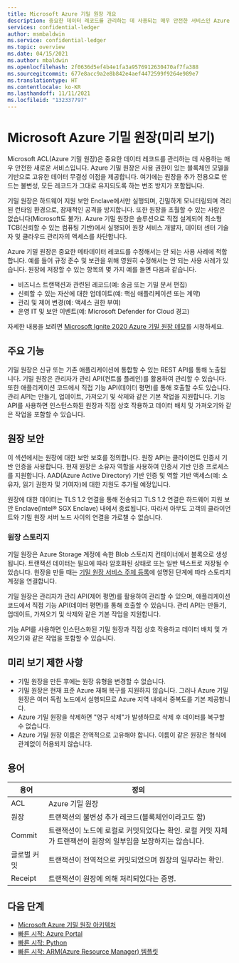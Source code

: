```yaml
---
title: Microsoft Azure 기밀 원장 개요
description: 중요한 데이터 레코드를 관리하는 데 사용되는 매우 안전한 서비스인 Azure 기밀 원장의 개요
services: confidential-ledger
author: msmbaldwin
ms.service: confidential-ledger
ms.topic: overview
ms.date: 04/15/2021
ms.author: mbaldwin
ms.openlocfilehash: 2f0636d5ef4b4e1fa3a9576912630470af7fa388
ms.sourcegitcommit: 677e8acc9a2e8b842e4aef4472599f9264e989e7
ms.translationtype: HT
ms.contentlocale: ko-KR
ms.lasthandoff: 11/11/2021
ms.locfileid: "132337797"
---
```

# <a name="microsoft-azure-confidential-ledger-preview"></a>Microsoft Azure 기밀 원장(미리 보기)

Microsoft ACL(Azure 기밀 원장)은 중요한 데이터 레코드를 관리하는 데 사용하는 매우 안전한 새로운 서비스입니다. Azure 기밀 원장은 사용 권한이 있는 블록체인 모델을 기반으로 고유한 데이터 무결성 이점을 제공합니다. 여기에는 원장을 추가 전용으로 만드는 불변성, 모든 레코드가 그대로 유지되도록 하는 변조 방지가 포함됩니다.

기밀 원장은 하드웨어 지원 보안 Enclave에서만 실행되며, 긴밀하게 모니터링되며 격리된 런타임 환경으로, 잠재적인 공격을 방지합니다. 또한 원장을 초월할 수 있는 사람은 없습니다(Microsoft도 불가). Azure 기밀 원장은 솔루션으로 직접 설계되어 최소형 TCB(신뢰할 수 있는 컴퓨팅 기반)에서 실행되어 원장 서비스 개발자, 데이터 센터 기술자 및 클라우드 관리자의 액세스를 차단합니다.

Azure 기밀 원장은 중요한 메타데이터 레코드를 수정해서는 안 되는 사용 사례에 적합합니다. 예를 들어 규정 준수 및 보관을 위해 영원히 수정해서는 안 되는 사용 사례가 있습니다. 원장에 저장할 수 있는 항목의 몇 가지 예를 들면 다음과 같습니다.

- 비즈니스 트랜잭션과 관련된 레코드(예: 송금 또는 기밀 문서 편집)
- 신뢰할 수 있는 자산에 대한 업데이트(예: 핵심 애플리케이션 또는 계약)
- 관리 및 제어 변경(예: 액세스 권한 부여)
- 운영 IT 및 보안 이벤트(예: Microsoft Defender for Cloud 경고)

자세한 내용을 보려면 [Microsoft Ignite 2020 Azure 기밀 원장 데모](https://mediusprodstatic.studios.ms/asset-b88de19d-4187-40c4-98f2-a65efc419e2a/OD221_1920x1080_AACAudio_1461.mp4?sv=2018-03-28&sr=b&sig=k5roi6WXnlqK1zP0fs5KYlJd4FD3Nuaf97z%2B2gV0aTs%3D&st=2020-09-22T08%3A05%3A01Z&se=2025-09-22T08%3A10%3A01Z&sp=r&rscd=filename%3DIG20-OD221-Inside%2BAzure%2BDatacenter%2BArchitecture%2Bwith%2BMark%2BRu.mp4)를 시청하세요.

## <a name="key-features"></a>주요 기능

기밀 원장은 신규 또는 기존 애플리케이션에 통합할 수 있는 REST API를 통해 노출됩니다. 기밀 원장은 관리자가 관리 API(컨트롤 플레인)를 활용하여 관리할 수 있습니다. 또한 애플리케이션 코드에서 직접 기능 API(데이터 평면)를 통해 호출할 수도 있습니다. 관리 API는 만들기, 업데이트, 가져오기 및 삭제와 같은 기본 작업을 지원합니다. 기능 API를 사용하면 인스턴스화된 원장과 직접 상호 작용하고 데이터 배치 및 가져오기와 같은 작업을 포함할 수 있습니다.

## <a name="ledger-security"></a>원장 보안

이 섹션에서는 원장에 대한 보안 보호를 정의합니다. 원장 API는 클라이언트 인증서 기반 인증을 사용합니다. 현재 원장은 소유자 역할을 사용하여 인증서 기반 인증 프로세스를 지원합니다. AAD(Azure Active Directory) 기반 인증 및 역할 기반 액세스(예: 소유자, 읽기 권한자 및 기여자)에 대한 지원도 추가될 예정입니다.

원장에 대한 데이터는 TLS 1.2 연결을 통해 전송되고 TLS 1.2 연결은 하드웨어 지원 보안 Enclave(Intel® SGX Enclave) 내에서 종료됩니다. 따라서 아무도 고객의 클라이언트와 기밀 원장 서버 노드 사이의 연결을 가로챌 수 없습니다.

### <a name="ledger-storage"></a>원장 스토리지

기밀 원장은 Azure Storage 계정에 속한 Blob 스토리지 컨테이너에서 블록으로 생성됩니다. 트랜잭션 데이터는 필요에 따라 암호화된 상태로 또는 일반 텍스트로 저장될 수 있습니다. 원장을 만들 때는 [기밀 원장 서비스 주체 등록](register-ledger-service-principal.md)에 설명된 단계에 따라 스토리지 계정을 연결합니다.

기밀 원장은 관리자가 관리 API(제어 평면)를 활용하여 관리할 수 있으며, 애플리케이션 코드에서 직접 기능 API(데이터 평면)를 통해 호출할 수 있습니다. 관리 API는 만들기, 업데이트, 가져오기 및 삭제와 같은 기본 작업을 지원합니다.

기능 API를 사용하면 인스턴스화된 기밀 원장과 직접 상호 작용하고 데이터 배치 및 가져오기와 같은 작업을 포함할 수 있습니다.

## <a name="preview-limitations"></a>미리 보기 제한 사항

- 기밀 원장을 만든 후에는 원장 유형을 변경할 수 없습니다.
- 기밀 원장은 현재 표준 Azure 재해 복구를 지원하지 않습니다. 그러나 Azure 기밀 원장은 여러 독립 노드에서 실행되므로 Azure 지역 내에서 중복도를 기본 제공합니다.
- Azure 기밀 원장을 삭제하면 "영구 삭제"가 발생하므로 삭제 후 데이터를 복구할 수 없습니다.
- Azure 기밀 원장 이름은 전역적으로 고유해야 합니다. 이름이 같은 원장은 형식에 관계없이 허용되지 않습니다.

## <a name="terminology"></a>용어

| 용어 | 정의 |
|--|--|
| ACL | Azure 기밀 원장 |
| 원장 | 트랜잭션의 불변성 추가 레코드(블록체인이라고도 함) |
| Commit | 트랜잭션이 노드에 로컬로 커밋되었다는 확인. 로컬 커밋 자체가 트랜잭션이 원장의 일부임을 보장하지는 않습니다. |
| 글로벌 커밋 | 트랜잭션이 전역적으로 커밋되었으며 원장의 일부라는 확인. |
| Receipt | 트랜잭션이 원장에 의해 처리되었다는 증명. |

## <a name="next-steps"></a>다음 단계

- [Microsoft Azure 기밀 원장 아키텍처](architecture.md)
- [빠른 시작: Azure Portal](quickstart-portal.md)
- [빠른 시작: Python](quickstart-python.md)
- [빠른 시작: ARM(Azure Resource Manager) 템플릿](quickstart-portal.md)
